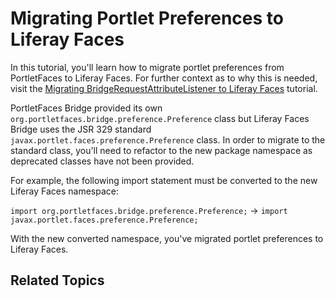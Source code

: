 # Migrating Portlet Preferences to Liferay Faces

In this tutorial, you'll learn how to migrate portlet preferences from
PortletFaces to Liferay Faces. For further context as to why this is needed,
visit the [Migrating BridgeRequestAttributeListener to Liferay
Faces](/develop/tutorials/-/knowledge_base/migrating-bridgerequestattributelistener-to-liferay-faces)
tutorial. 

<!-- Make sure above link is correct when Liferay Faces tutorials are uploaded
to dev.liferay.com. -Cody -->

PortletFaces Bridge provided its own
`org.portletfaces.bridge.preference.Preference` class but Liferay Faces Bridge
uses the JSR 329 standard `javax.portlet.faces.preference.Preference` class. In
order to migrate to the standard class, you'll need to refactor to the new
package namespace as deprecated classes have not been provided. 

For example, the following import statement must be converted to the new
Liferay Faces namespace: 

`import org.portletfaces.bridge.preference.Preference;` &rarr; `import
javax.portlet.faces.preference.Preference;`

With the new converted namespace, you've migrated portlet preferences to Liferay
Faces. 

## Related Topics

<!-- Add once JSF tutorials are finished. -Cody -->
